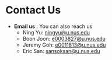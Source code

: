 # Contact Us

* **Email us** : You can also reach us
  * Ning Yu: ningyu@u.nus.edu
  * Boon Joon: e0003827@u.nus.edu
  * Jeremy Goh: e0011813@u.nus.edu
  * Eric San: sansoksan@u.nus.edu
